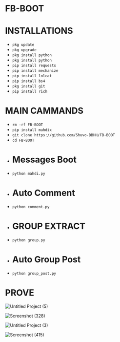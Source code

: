# FB-BOOT
# INSTALLATIONS

- `pkg update`
- `pkg upgrade`
- `pkg install python`
- `pkg install python`
- `pip install requests`
- `pip install mechanize`
- `pip install lolcat`
- `pip install bs4`
- `pkg install git`
- `pip install rich`
# MAIN CAMMANDS

- `rm -rf FB-BOOT`
- `pip install mahdix`
- `git clone https://github.com/Shuvo-BBHH/FB-BOOT`
- `cd FB-BOOT`
- # Messages Boot
- `python mahdi.py`
- # Auto Comment 
- `python comment.py`
- # GROUP EXTRACT
- `python group.py`
- # Auto Group Post
- `python group_post.py`
# PROVE
![Untitled Project (5)](https://github.com/Shuvo-BBHH/FB-BOOT/assets/98658558/3d0f1963-6d60-4c07-9aeb-50800bd53edd)

![Screenshot (328)](https://github.com/Shuvo-BBHH/FB-BOOT/assets/98658558/2c15245c-aeee-47da-a4c1-6a776422f6d8)

![Untitled Project (3)](https://github.com/Shuvo-BBHH/FB-BOOT/assets/98658558/dd6705ed-7b37-41ba-82aa-3f9bd5f31aa6)

![Screenshot (415)](https://github.com/Shuvo-BBHH/FB-BOOT/assets/98658558/5a22e0e2-cfdf-4782-a37c-31a17d9f3956)


